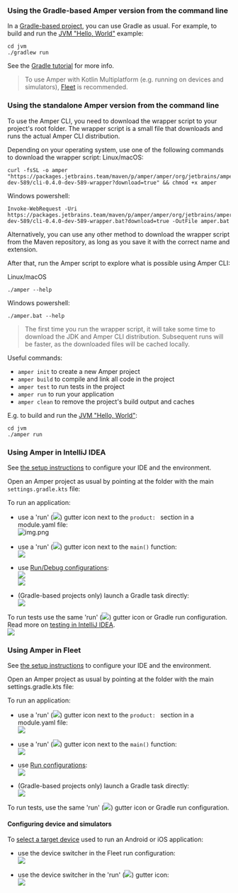 ### Using the Gradle-based Amper version from the command line

In a [Gradle-based project](Documentation.md#gradle-based-projects), you can use Gradle as usual.
For example, to build and run the [JVM "Hello, World"](../examples-gradle/jvm) example:
```
cd jvm
./gradlew run 
```
See the [Gradle tutorial](https://docs.gradle.org/current/samples/sample_building_java_applications.html) for more info.

> To use Amper with Kotlin Multiplatform (e.g. running on devices and simulators), [Fleet](#using-amper-in-fleet) is
> recommended.

### Using the standalone Amper version from the command line

To use the Amper CLI, you need to download the wrapper script to your project's root folder. The wrapper script is
a small file that downloads and runs the actual Amper CLI distribution.

Depending on your operating system, use one of the following commands to download the wrapper script:
Linux/macOS:
```
curl -fsSL -o amper "https://packages.jetbrains.team/maven/p/amper/amper/org/jetbrains/amper/cli/0.4.0-dev-589/cli-0.4.0-dev-589-wrapper?download=true" && chmod +x amper
```

Windows powershell:
```
Invoke-WebRequest -Uri https://packages.jetbrains.team/maven/p/amper/amper/org/jetbrains/amper/cli/0.4.0-dev-589/cli-0.4.0-dev-589-wrapper.bat?download=true -OutFile amper.bat
```

Alternatively, you can use any other method to download the wrapper script from the Maven repository, as long as you
save it with the correct name and extension.

After that, run the Amper script to explore what is possible using Amper CLI:

Linux/macOS
```
./amper --help
```

Windows powershell:

```
./amper.bat --help
```

> The first time you run the wrapper script, it will take some time to download the JDK and Amper CLI distribution.
Subsequent runs will be faster, as the downloaded files will be cached locally.

Useful commands:
- `amper init` to create a new Amper project
- `amper build` to compile and link all code in the project
- `amper test` to run tests in the project
- `amper run` to run your application 
- `amper clean` to remove the project's build output and caches

E.g. to build and run the [JVM "Hello, World"](../examples-standalone/jvm):
```
cd jvm
./amper run 
```


### Using Amper in IntelliJ IDEA

See [the setup instructions](Setup.md) to configure your IDE and the environment.

Open an Amper project as usual by pointing at the folder with the main `settings.gradle.kts` file:

To run an application:

* use a 'run' (![](images/ij-run-gutter-icon.png)) gutter icon next to the `product: ` section in a module.yaml file:\
 ![img.png](images/ij-run-product.png)


* use a 'run' (![](images/ij-run-gutter-icon.png)) gutter icon next to the `main()` function:\
  ![](images/ij-run-main.png)


* use [Run/Debug configurations](https://www.jetbrains.com/help/idea/run-debug-configuration.html):\
  ![](images/ij-run-config-jvm.png)\
  ![](images/ij-run-config-android.png)


* (Gradle-based projects only) launch a Gradle task directly:\
  ![](images/ij-run-gradle-task.png)
  

To run tests use the same 'run' (![](images/ij-run-gutter-icon.png)) gutter icon or Gradle run configuration. Read more on [testing in IntelliJ IDEA](https://www.jetbrains.com/help/idea/work-with-tests-in-gradle.html#run_gradle_test).\
![](images/ij-run-tests.png)


### Using Amper in Fleet
See [the setup instructions](Setup.md) to configure your IDE and the environment.

Open an Amper project as usual by pointing at the folder with the main settings.gradle.kts file:

To run an application:

* use a 'run' (![](images/fleet-run-gutter-icon.png)) gutter icon next to the `product: ` section in a module.yaml file:\
 ![](images/fleet-run-product.png)


* use a 'run' (![](images/fleet-run-gutter-icon.png)) gutter icon next to the `main()` function:\
  ![](images/fleet-run-main.png)


* use [Run configurations](https://www.jetbrains.com/help/fleet/getting-started-with-kotlin-in-fleet.html#create-rc):\
  ![](images/fleet-run-config.png)


* (Gradle-based projects only) launch a Gradle task directly:\
  ![](images/fleet-run-gradle-task.png)

To run tests, use the same 'run' (![](images/fleet-run-gutter-icon.png)) gutter icon or Gradle run configuration.

#### Configuring device and simulators
To [select a target device](https://www.jetbrains.com/help/fleet/kotlin-multiplatform.html#run) used to run an Android or iOS application:

* use the device switcher in the Fleet run configuration:\
 ![](images/fleet-select-device-run-config.png)
 
* use the device switcher in the 'run' (![](images/fleet-run-gutter-icon.png)) gutter icon:\
 ![](images/fleet-select-device-gutter.png)


